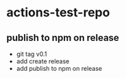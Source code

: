 # actions-test-repo

## publish to npm on release
- git tag v0.1
- add create release
- add publish to npm on release